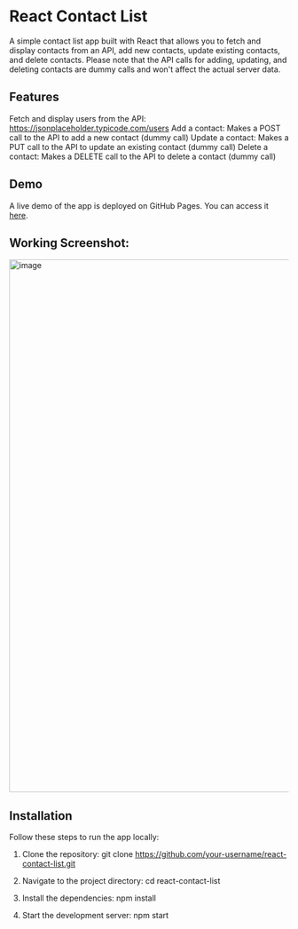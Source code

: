 # React Contact List

A simple contact list app built with React that allows you to fetch and display contacts from an API, add new contacts, update existing contacts, and delete contacts. Please note that the API calls for adding, updating, and deleting contacts are dummy calls and won't affect the actual server data.

## Features

Fetch and display users from the API: https://jsonplaceholder.typicode.com/users
Add a contact: Makes a POST call to the API to add a new contact (dummy call)
Update a contact: Makes a PUT call to the API to update an existing contact (dummy call)
Delete a contact: Makes a DELETE call to the API to delete a contact (dummy call)

## Demo

A live demo of the app is deployed on GitHub Pages. You can access it [here](https://<username>.github.io/<repository-name>).

## Working Screenshot: 

<img width="960" alt="image" src="https://github.com/mihirwankhade10/react-contact-list/assets/87888969/04602622-d346-4a2a-a07a-dd68f75f4c9e">

## Installation

Follow these steps to run the app locally:

1. Clone the repository:
   git clone https://github.com/your-username/react-contact-list.git
   
2. Navigate to the project directory: 
   cd react-contact-list
   
3. Install the dependencies:
   npm install
   
4. Start the development server:
   npm start

